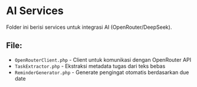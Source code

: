 # AI Services

Folder ini berisi services untuk integrasi AI (OpenRouter/DeepSeek).

## File:
- `OpenRouterClient.php` - Client untuk komunikasi dengan OpenRouter API
- `TaskExtractor.php` - Ekstraksi metadata tugas dari teks bebas
- `ReminderGenerator.php` - Generate pengingat otomatis berdasarkan due date
